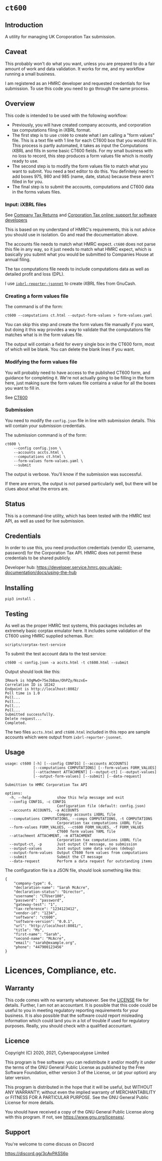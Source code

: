 
# `ct600`

## Introduction

A utility for managing UK Coroporation Tax submission.  

## Caveat

This probably won't do what you want, unless you are prepared to do a fair
amount of work and data validation.  It works for me, and my workflow
running a small business.

I am registered as an HMRC developer and requested credentials for live
submission.  To use this code you need to go through the same process.

## Overview

This code is intended to be used with the following workflow:
- Previously, you will have created company accounts, and corporation tax
  computations filing in iXBRL format.
- The first step is to use `ct600` to create what I am calling a
  "form values" file.  This is a text file with 1 line for each CT600 box
  that you would fill in.  This process is partly automated, it takes
  as input the Computations iXBRL and fills in some basic CT600 fields.
  For my small business with no loss to record, this step produces
  a form values file which is mostly ready to use.
- The second step is to modify the form values file to match what you
  want to submit.  You need a text editor to do this.
  You definitely need to add boxes 975, 980 and 985
  (name, date, status) because these aren't filled in for you.
- The final step is to submit the accounts, computations and CT600 data
  in the forms values files.

### Input: iXBRL files

See [Company Tax Returns](https://www.gov.uk/company-tax-returns) and
[Corporation Tax online: support for software developers](https://www.gov.uk/government/collections/corporation-tax-online-support-for-software-developers)

This is based on my understand of HMRC's requirements, this is not advice you
should use in isolation.  Go and read the documentation above.

The accounts file needs to match what HMRC expect.  `ct600` does not parse
this file in any way, so it just needs to match what HMRC expect, which is
basically you submit what you would be submitted to Companies House
at annual filing.

The tax computations file needs to include computations data as well as
detailed profit and loss (DPL).

I use [`ixbrl-reporter-jsonnet`](https://github.com/cybermaggedon/ixbrl-reporter-jsonnet) to create iXBRL files from GnuCash.

### Creating a form values file

The command is of the form:

```
ct600 --computations ct.html --output-form-values > form-values.yaml
```

You can skip this step and create the form values file manually if you want,
but doing it this way provides a way to validate that the computations file
matches what is in the form values file.

The output will contain a field for every single box in the CT600 form,
most of which will be blank.  You can delete the blank lines if you want.

### Modifying the form values file

You will probably need to have access to the published CT600 form, and
guidance for completing it.  We're not actually going to be filling in the
form here, just making sure the form values file contains a value for
all the boxes you want to fill in.

See [CT600](https://www.gov.uk/government/publications/corporation-tax-company-tax-return-ct600-2015-version-3)

### Submission

You need to modify the `config.json` file in line with submission details.
This will contain your submission credentials.

The submission command is of the form:
```
ct600 \
    --config config.json \
    --accounts accts.html \
    --computations ct.html \
    --form-values form-values.yaml \
    --submit
```

The output is verbose.  You'll know if the submission was successful.

If there are errors, the output is not parsed particularly well, but there
will be clues about what the errors are.

## Status

This is a command-line utility, which has been tested with the HMRC test API,
as well as used for live submission.

## Credentials

In order to use this, you need production credentials (vendor ID, username,
password) for the Corporation Tax API.  HMRC does not permit these
credentials to be shared publicly.

Developer hub: 
https://developer.service.hmrc.gov.uk/api-documentation/docs/using-the-hub

## Installing

```
pip3 install .
```

## Testing

As well as the proper HMRC test systems, this packages includes an
extremely basic corptax emulator here.  It includes some validation
of the CT600 using HMRC supplied schemas.  Run:

```
scripts/corptax-test-service
```

To submit the test account data to the test service:

```
ct600 -c config.json -a accts.html -t ct600.html --submit
```

Output should look like this:
```
IRmark is hOgMwO+75eJbBax/OhPZy/NszxE=
Correlation ID is 1E242
Endpoint is http://localhost:8082/
Poll time is 1.0
Poll...
Poll...
Poll...
Poll...
Submitted successfully.
Delete request...
Completed.
```

The two files `accts.html` and `ct600.html` included in this repo
are sample accounts which were output from `ixbrl-reporter-jsonnet`.

## Usage

```
usage: ct600 [-h] [--config CONFIG] [--accounts ACCOUNTS]
             [--computations COMPUTATIONS] [--form-values FORM_VALUES]
             [--attachment ATTACHMENT] [--output-ct] [--output-values]
             [--output-form-values] [--submit] [--data-request]

Submittion to HMRC Corporation Tax API

options:
  -h, --help            show this help message and exit
  --config CONFIG, -c CONFIG
                        Configuration file (default: config.json)
  --accounts ACCOUNTS, -a ACCOUNTS
                        Company accounts iXBRL file
  --computations COMPUTATIONS, --comps COMPUTATIONS, -t COMPUTATIONS
                        Corporation tax computations iXBRL file
  --form-values FORM_VALUES, --ct600 FORM_VALUES, -f FORM_VALUES
                        CT600 form values YAML file
  --attachment ATTACHMENT, -m ATTACHMENT
                        Corporation tax computations iXBRL file
  --output-ct, -p       Just output CT message, no submission
  --output-values       Just output some data values (debug)
  --output-form-values  Output CT600 form values from computations
  --submit              Submit the CT message
  --data-request        Perform a data request for outstanding items
```

The configuration file is a JSON file, should look something like this:

```
{
    "company-type": 6,
    "declaration-name": "Sarah McAcre",
    "declaration-status": "Director",
    "username": "CTUser100",
    "password": "password",
    "gateway-test": "1",
    "tax-reference": "1234123412",
    "vendor-id": "1234",
    "software": "ct600",
    "software-version": "0.0.1",
    "url": "http://localhost:8081/",
    "title": "Ms",
    "first-name": "Sarah",
    "second-name": "McAcre",
    "email": "sarah@example.org",
    "phone": "447900123456"
}
```

# Licences, Compliance, etc.

## Warranty

This code comes with no warranty whatsoever.  See the [LICENSE](LICENCE) file
for details.  Further, I am not an accountant.  It is possible that this code
could be useful to you in meeting regulatory reporting requirements for your
business.  It is also possible that the software could report misleading
information which could land you in a lot of trouble if used for regulatory
purposes.  Really, you should check with a qualified accountant.

## Licence

Copyright (C) 2020, 2021, Cyberapocalypse Limited

This program is free software: you can redistribute it and/or modify
it under the terms of the GNU General Public License as published by
the Free Software Foundation, either version 3 of the License, or
(at your option) any later version.

This program is distributed in the hope that it will be useful,
but WITHOUT ANY WARRANTY; without even the implied warranty of
MERCHANTABILITY or FITNESS FOR A PARTICULAR PURPOSE.  See the
GNU General Public License for more details.

You should have received a copy of the GNU General Public License
along with this program.  If not, see <https://www.gnu.org/licenses/>.

## Support

You're welcome to come discuss on Discord

https://discord.gg/3cAvPASS6p